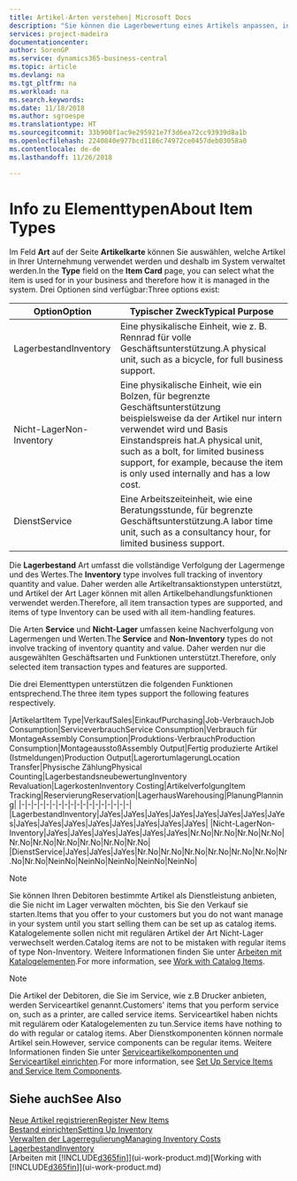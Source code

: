 ```yaml
---
title: Artikel-Arten verstehen| Microsoft Docs
description: "Sie können die Lagerbewertung eines Artikels anpassen, indem Sie die FIFO. oder \" Standard \"oder Durchschnittskostenmethode anwenden, z. B. wenn Artikelkosten für Gründe, die keine Transaktionen betreffen, ändern."
services: project-madeira
documentationcenter: 
author: SorenGP
ms.service: dynamics365-business-central
ms.topic: article
ms.devlang: na
ms.tgt_pltfrm: na
ms.workload: na
ms.search.keywords: 
ms.date: 11/18/2018
ms.author: sgroespe
ms.translationtype: HT
ms.sourcegitcommit: 33b900f1ac9e295921e7f3d6ea72cc93939d8a1b
ms.openlocfilehash: 2240840e977bcd1186c74972ce0457deb03058a0
ms.contentlocale: de-de
ms.lasthandoff: 11/26/2018

---
```

# <a name="about-item-types"></a><span data-ttu-id="0c8aa-103">Info zu Elementtypen</span><span class="sxs-lookup"><span data-stu-id="0c8aa-103">About Item Types</span></span>
<span data-ttu-id="0c8aa-104">Im Feld **Art** auf der Seite **Artikelkarte** können Sie auswählen, welche Artikel in Ihrer Unternehmung verwendet werden und deshalb im System verwaltet werden.</span><span class="sxs-lookup"><span data-stu-id="0c8aa-104">In the **Type** field on the **Item Card** page, you can select what the item is used for in your business and therefore how it is managed in the system.</span></span> <span data-ttu-id="0c8aa-105">Drei Optionen sind verfügbar:</span><span class="sxs-lookup"><span data-stu-id="0c8aa-105">Three options exist:</span></span>

|<span data-ttu-id="0c8aa-106">Option</span><span class="sxs-lookup"><span data-stu-id="0c8aa-106">Option</span></span>|<span data-ttu-id="0c8aa-107">Typischer Zweck</span><span class="sxs-lookup"><span data-stu-id="0c8aa-107">Typical Purpose</span></span>|
|------|-----------|
|<span data-ttu-id="0c8aa-108">Lagerbestand</span><span class="sxs-lookup"><span data-stu-id="0c8aa-108">Inventory</span></span>|<span data-ttu-id="0c8aa-109">Eine physikalische Einheit, wie z. B. Rennrad für volle Geschäftsunterstützung.</span><span class="sxs-lookup"><span data-stu-id="0c8aa-109">A physical unit, such as a bicycle, for full business support.</span></span>|
|<span data-ttu-id="0c8aa-110">Nicht-Lager</span><span class="sxs-lookup"><span data-stu-id="0c8aa-110">Non-Inventory</span></span>|<span data-ttu-id="0c8aa-111">Eine physikalische Einheit, wie ein Bolzen, für begrenzte Geschäftsunterstützung beispielsweise da der Artikel nur intern verwendet wird und Basis Einstandspreis hat.</span><span class="sxs-lookup"><span data-stu-id="0c8aa-111">A physical unit, such as a bolt, for limited business support, for example, because the item is only used internally and has a low cost.</span></span>|
|<span data-ttu-id="0c8aa-112">Dienst</span><span class="sxs-lookup"><span data-stu-id="0c8aa-112">Service</span></span>|<span data-ttu-id="0c8aa-113">Eine Arbeitszeiteinheit, wie eine Beratungsstunde, für begrenzte Geschäftsunterstützung.</span><span class="sxs-lookup"><span data-stu-id="0c8aa-113">A labor time unit, such as a consultancy hour, for limited business support.</span></span>|

<span data-ttu-id="0c8aa-114">Die **Lagerbestand** Art umfasst die vollständige Verfolgung der Lagermenge und des Wertes.</span><span class="sxs-lookup"><span data-stu-id="0c8aa-114">The **Inventory** type involves full tracking of inventory quantity and value.</span></span> <span data-ttu-id="0c8aa-115">Daher werden alle Artikeltransaktionstypen unterstützt, und Artikel der Art Lager können mit allen Artikelbehandlungsfunktionen verwendet werden.</span><span class="sxs-lookup"><span data-stu-id="0c8aa-115">Therefore, all item transaction types are supported, and items of type Inventory can be used with all item-handling features.</span></span>

<span data-ttu-id="0c8aa-116">Die Arten **Service** und **Nicht-Lager** umfassen keine Nachverfolgung von Lagermengen und Werten.</span><span class="sxs-lookup"><span data-stu-id="0c8aa-116">The **Service** and **Non-Inventory** types do not involve tracking of inventory quantity and value.</span></span> <span data-ttu-id="0c8aa-117">Daher werden nur die ausgewählten Geschäftsarten und Funktionen unterstützt.</span><span class="sxs-lookup"><span data-stu-id="0c8aa-117">Therefore, only selected item transaction types and features are supported.</span></span>

<span data-ttu-id="0c8aa-118">Die drei Elementtypen unterstützen die folgenden Funktionen entsprechend.</span><span class="sxs-lookup"><span data-stu-id="0c8aa-118">The three item types support the following features respectively.</span></span>

|<span data-ttu-id="0c8aa-119">Artikelart</span><span class="sxs-lookup"><span data-stu-id="0c8aa-119">Item Type</span></span>|<span data-ttu-id="0c8aa-120">Verkauf</span><span class="sxs-lookup"><span data-stu-id="0c8aa-120">Sales</span></span>|<span data-ttu-id="0c8aa-121">Einkauf</span><span class="sxs-lookup"><span data-stu-id="0c8aa-121">Purchasing</span></span>|<span data-ttu-id="0c8aa-122">Job-Verbrauch</span><span class="sxs-lookup"><span data-stu-id="0c8aa-122">Job Consumption</span></span>|<span data-ttu-id="0c8aa-123">Serviceverbrauch</span><span class="sxs-lookup"><span data-stu-id="0c8aa-123">Service Consumption</span></span>|<span data-ttu-id="0c8aa-124">Verbrauch für Montage</span><span class="sxs-lookup"><span data-stu-id="0c8aa-124">Assembly Consumption</span></span>|<span data-ttu-id="0c8aa-125">Produktions-Verbrauch</span><span class="sxs-lookup"><span data-stu-id="0c8aa-125">Production Consumption</span></span>|<span data-ttu-id="0c8aa-126">Montageausstoß</span><span class="sxs-lookup"><span data-stu-id="0c8aa-126">Assembly Output</span></span>|<span data-ttu-id="0c8aa-127">Fertig produzierte Artikel (Istmeldungen)</span><span class="sxs-lookup"><span data-stu-id="0c8aa-127">Production Output</span></span>|<span data-ttu-id="0c8aa-128">Lagerortumlagerung</span><span class="sxs-lookup"><span data-stu-id="0c8aa-128">Location Transfer</span></span>|<span data-ttu-id="0c8aa-129">Physische Zählung</span><span class="sxs-lookup"><span data-stu-id="0c8aa-129">Physical Counting</span></span>|<span data-ttu-id="0c8aa-130">Lagerbestandsneubewertung</span><span class="sxs-lookup"><span data-stu-id="0c8aa-130">Inventory Revaluation</span></span>|<span data-ttu-id="0c8aa-131">Lagerkosten</span><span class="sxs-lookup"><span data-stu-id="0c8aa-131">Inventory Costing</span></span>|<span data-ttu-id="0c8aa-132">Artikelverfolgung</span><span class="sxs-lookup"><span data-stu-id="0c8aa-132">Item Tracking</span></span>|<span data-ttu-id="0c8aa-133">Reservierung</span><span class="sxs-lookup"><span data-stu-id="0c8aa-133">Reservation</span></span>|<span data-ttu-id="0c8aa-134">Lagerhaus</span><span class="sxs-lookup"><span data-stu-id="0c8aa-134">Warehousing</span></span>|<span data-ttu-id="0c8aa-135">Planung</span><span class="sxs-lookup"><span data-stu-id="0c8aa-135">Planning</span></span>|
|-|-|-|-|-|-|-|-|-|-|-|-|-|-|-|-|-|-|
|<span data-ttu-id="0c8aa-136">Lagerbestand</span><span class="sxs-lookup"><span data-stu-id="0c8aa-136">Inventory</span></span>|<span data-ttu-id="0c8aa-137">Ja</span><span class="sxs-lookup"><span data-stu-id="0c8aa-137">Yes</span></span>|<span data-ttu-id="0c8aa-138">Ja</span><span class="sxs-lookup"><span data-stu-id="0c8aa-138">Yes</span></span>|<span data-ttu-id="0c8aa-139">Ja</span><span class="sxs-lookup"><span data-stu-id="0c8aa-139">Yes</span></span>|<span data-ttu-id="0c8aa-140">Ja</span><span class="sxs-lookup"><span data-stu-id="0c8aa-140">Yes</span></span>|<span data-ttu-id="0c8aa-141">Ja</span><span class="sxs-lookup"><span data-stu-id="0c8aa-141">Yes</span></span>|<span data-ttu-id="0c8aa-142">Ja</span><span class="sxs-lookup"><span data-stu-id="0c8aa-142">Yes</span></span>|<span data-ttu-id="0c8aa-143">Ja</span><span class="sxs-lookup"><span data-stu-id="0c8aa-143">Yes</span></span>|<span data-ttu-id="0c8aa-144">Ja</span><span class="sxs-lookup"><span data-stu-id="0c8aa-144">Yes</span></span>|<span data-ttu-id="0c8aa-145">Ja</span><span class="sxs-lookup"><span data-stu-id="0c8aa-145">Yes</span></span>|<span data-ttu-id="0c8aa-146">Ja</span><span class="sxs-lookup"><span data-stu-id="0c8aa-146">Yes</span></span>|<span data-ttu-id="0c8aa-147">Ja</span><span class="sxs-lookup"><span data-stu-id="0c8aa-147">Yes</span></span>|<span data-ttu-id="0c8aa-148">Ja</span><span class="sxs-lookup"><span data-stu-id="0c8aa-148">Yes</span></span>|<span data-ttu-id="0c8aa-149">Ja</span><span class="sxs-lookup"><span data-stu-id="0c8aa-149">Yes</span></span>|<span data-ttu-id="0c8aa-150">Ja</span><span class="sxs-lookup"><span data-stu-id="0c8aa-150">Yes</span></span>|<span data-ttu-id="0c8aa-151">Ja</span><span class="sxs-lookup"><span data-stu-id="0c8aa-151">Yes</span></span>|<span data-ttu-id="0c8aa-152">Ja</span><span class="sxs-lookup"><span data-stu-id="0c8aa-152">Yes</span></span>|
|<span data-ttu-id="0c8aa-153">Nicht-Lager</span><span class="sxs-lookup"><span data-stu-id="0c8aa-153">Non-Inventory</span></span>|<span data-ttu-id="0c8aa-154">Ja</span><span class="sxs-lookup"><span data-stu-id="0c8aa-154">Yes</span></span>|<span data-ttu-id="0c8aa-155">Ja</span><span class="sxs-lookup"><span data-stu-id="0c8aa-155">Yes</span></span>|<span data-ttu-id="0c8aa-156">Ja</span><span class="sxs-lookup"><span data-stu-id="0c8aa-156">Yes</span></span>|<span data-ttu-id="0c8aa-157">Ja</span><span class="sxs-lookup"><span data-stu-id="0c8aa-157">Yes</span></span>|<span data-ttu-id="0c8aa-158">Ja</span><span class="sxs-lookup"><span data-stu-id="0c8aa-158">Yes</span></span>|<span data-ttu-id="0c8aa-159">Ja</span><span class="sxs-lookup"><span data-stu-id="0c8aa-159">Yes</span></span>|<span data-ttu-id="0c8aa-160">Nr.</span><span class="sxs-lookup"><span data-stu-id="0c8aa-160">No</span></span>|<span data-ttu-id="0c8aa-161">Nr.</span><span class="sxs-lookup"><span data-stu-id="0c8aa-161">No</span></span>|<span data-ttu-id="0c8aa-162">Nr.</span><span class="sxs-lookup"><span data-stu-id="0c8aa-162">No</span></span>|<span data-ttu-id="0c8aa-163">Nr.</span><span class="sxs-lookup"><span data-stu-id="0c8aa-163">No</span></span>|<span data-ttu-id="0c8aa-164">Nr.</span><span class="sxs-lookup"><span data-stu-id="0c8aa-164">No</span></span>|<span data-ttu-id="0c8aa-165">Nr.</span><span class="sxs-lookup"><span data-stu-id="0c8aa-165">No</span></span>|<span data-ttu-id="0c8aa-166">Nr.</span><span class="sxs-lookup"><span data-stu-id="0c8aa-166">No</span></span>|<span data-ttu-id="0c8aa-167">Nr.</span><span class="sxs-lookup"><span data-stu-id="0c8aa-167">No</span></span>|<span data-ttu-id="0c8aa-168">Nr.</span><span class="sxs-lookup"><span data-stu-id="0c8aa-168">No</span></span>|<span data-ttu-id="0c8aa-169">Nr.</span><span class="sxs-lookup"><span data-stu-id="0c8aa-169">No</span></span>|
|<span data-ttu-id="0c8aa-170">Dienst</span><span class="sxs-lookup"><span data-stu-id="0c8aa-170">Service</span></span>|<span data-ttu-id="0c8aa-171">Ja</span><span class="sxs-lookup"><span data-stu-id="0c8aa-171">Yes</span></span>|<span data-ttu-id="0c8aa-172">Ja</span><span class="sxs-lookup"><span data-stu-id="0c8aa-172">Yes</span></span>|<span data-ttu-id="0c8aa-173">Ja</span><span class="sxs-lookup"><span data-stu-id="0c8aa-173">Yes</span></span>|<span data-ttu-id="0c8aa-174">Nr.</span><span class="sxs-lookup"><span data-stu-id="0c8aa-174">No</span></span>|<span data-ttu-id="0c8aa-175">Nr.</span><span class="sxs-lookup"><span data-stu-id="0c8aa-175">No</span></span>|<span data-ttu-id="0c8aa-176">Nr.</span><span class="sxs-lookup"><span data-stu-id="0c8aa-176">No</span></span>|<span data-ttu-id="0c8aa-177">Nr.</span><span class="sxs-lookup"><span data-stu-id="0c8aa-177">No</span></span>|<span data-ttu-id="0c8aa-178">Nr.</span><span class="sxs-lookup"><span data-stu-id="0c8aa-178">No</span></span>|<span data-ttu-id="0c8aa-179">Nr.</span><span class="sxs-lookup"><span data-stu-id="0c8aa-179">No</span></span>|<span data-ttu-id="0c8aa-180">Nr.</span><span class="sxs-lookup"><span data-stu-id="0c8aa-180">No</span></span>|<span data-ttu-id="0c8aa-181">Nr.</span><span class="sxs-lookup"><span data-stu-id="0c8aa-181">No</span></span>|<span data-ttu-id="0c8aa-182">Nein</span><span class="sxs-lookup"><span data-stu-id="0c8aa-182">No</span></span>|<span data-ttu-id="0c8aa-183">Nein</span><span class="sxs-lookup"><span data-stu-id="0c8aa-183">No</span></span>|<span data-ttu-id="0c8aa-184">Nein</span><span class="sxs-lookup"><span data-stu-id="0c8aa-184">No</span></span>|<span data-ttu-id="0c8aa-185">Nein</span><span class="sxs-lookup"><span data-stu-id="0c8aa-185">No</span></span>|<span data-ttu-id="0c8aa-186">Nein</span><span class="sxs-lookup"><span data-stu-id="0c8aa-186">No</span></span>|

> [!NOTE]
> <span data-ttu-id="0c8aa-187">Sie können Ihren Debitoren bestimmte Artikel als Dienstleistung anbieten, die Sie nicht im Lager verwalten möchten, bis Sie den Verkauf sie starten.</span><span class="sxs-lookup"><span data-stu-id="0c8aa-187">Items that you offer to your customers but you do not want manage in your system until you start selling them can be set up as catalog items.</span></span> <span data-ttu-id="0c8aa-188">Katalogelemente sollen nicht mit regulären Artikel der Art Nicht-Lager verwechselt werden.</span><span class="sxs-lookup"><span data-stu-id="0c8aa-188">Catalog items are not to be mistaken with regular items of type Non-Inventory.</span></span> <span data-ttu-id="0c8aa-189">Weitere Informationen finden Sie unter [Arbeiten mit Katalogelementen](inventory-how-work-nonstock-items.md).</span><span class="sxs-lookup"><span data-stu-id="0c8aa-189">For more information, see [Work with Catalog Items](inventory-how-work-nonstock-items.md).</span></span>

> [!NOTE]
> <span data-ttu-id="0c8aa-190">Die Artikel der Debitoren, die Sie im Service, wie z.B Drucker anbieten, werden Serviceartikel genannt.</span><span class="sxs-lookup"><span data-stu-id="0c8aa-190">Customers' items that you perform service on, such as a printer, are called service items.</span></span> <span data-ttu-id="0c8aa-191">Serviceartikel haben nichts mit regulärem oder Katalogelementen zu tun.</span><span class="sxs-lookup"><span data-stu-id="0c8aa-191">Service items have nothing to do with regular or catalog items.</span></span> <span data-ttu-id="0c8aa-192">Aber Dienstkomponenten können normale Artikel sein.</span><span class="sxs-lookup"><span data-stu-id="0c8aa-192">However, service components can be regular items.</span></span> <span data-ttu-id="0c8aa-193">Weitere Informationen finden Sie unter [Serviceartikelkomponenten und Serviceartikel einrichten](service-how-setup-service-items.md).</span><span class="sxs-lookup"><span data-stu-id="0c8aa-193">For more information, see [Set Up Service Items and Service Item Components](service-how-setup-service-items.md).</span></span>

## <a name="see-also"></a><span data-ttu-id="0c8aa-194">Siehe auch</span><span class="sxs-lookup"><span data-stu-id="0c8aa-194">See Also</span></span>
[<span data-ttu-id="0c8aa-195">Neue Artikel registrieren</span><span class="sxs-lookup"><span data-stu-id="0c8aa-195">Register New Items</span></span>](inventory-how-register-new-items.md)  
[<span data-ttu-id="0c8aa-196">Bestand einrichten</span><span class="sxs-lookup"><span data-stu-id="0c8aa-196">Setting Up Inventory</span></span>](inventory-setup-inventory.md)  
[<span data-ttu-id="0c8aa-197">Verwalten der Lagerregulierung</span><span class="sxs-lookup"><span data-stu-id="0c8aa-197">Managing Inventory Costs</span></span>](finance-manage-inventory-costs.md)  
[<span data-ttu-id="0c8aa-198">Lagerbestand</span><span class="sxs-lookup"><span data-stu-id="0c8aa-198">Inventory</span></span>](inventory-manage-inventory.md)  
<span data-ttu-id="0c8aa-199">[Arbeiten mit [!INCLUDE[d365fin](includes/d365fin_md.md)]](ui-work-product.md)</span><span class="sxs-lookup"><span data-stu-id="0c8aa-199">[Working with [!INCLUDE[d365fin](includes/d365fin_md.md)]](ui-work-product.md)</span></span>

